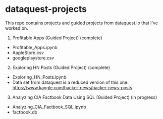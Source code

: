 # dataquest-projects

This repo contains projects and guided projects from dataquest.io that I've worked on.

1. Profitable Apps (Guided Project) (complete)
- Profitable_Apps.ipynb
- AppleStore.csv
- googleplaystore.csv

2. Exploring HN Posts (Guided Project) (complete)
- Exploring_HN_Posts.ipynb
- Data set from dataquest is a reduced version of this one: https://www.kaggle.com/hacker-news/hacker-news-posts

3. Analyzing CIA Factbook Data Using SQL (Guided Project) (in progress)
- Analyzing_CIA_Factbook_SQL.ipynb
- factbook.db

